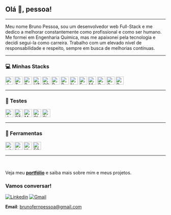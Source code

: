 ## Olá 👋, pessoa!

---

Meu nome Bruno Pessoa, sou um desenvolvedor web Full-Stack e me dedico a melhorar constantemente como profissional e como ser humano. Me formei em Engenharia Química, mas me apaixonei pela tecnologia e decidi segui-la como carreira. Trabalho com um elevado nível de responsabilidade e respeito, sempre em busca de melhorias contínuas.

---

### 💻 Minhas Stacks
<span>
  <img src="https://img.shields.io/badge/JavaScript-323330?logo=javascript&logoColor=F7DF1E" alt="JavaScript logo" title="JavaScript" height="25" />
  <img src="https://shields.io/badge/TypeScript-323330?logo=TypeScript" alt="TypeScript logo" title="TypeScript" height="25" />
  <img src="https://img.shields.io/badge/Python-323330?logo=Python&logoColor=007ACC"alt="Python logo" title="Python" height="25" />
  <img src="https://img.shields.io/badge/HTML5-323330?logo=html5&logoColor=E34F26" alt="HTML5 logo" title="HTML5" height="25" />
  <img src="https://img.shields.io/badge/CSS3-323330?logo=css3&logoColor=1572B6" alt="CSS3 logo" title="CSS3" height="25" />
  <img src="https://img.shields.io/badge/React-323330?logo=react&logoColor=61DAFB" alt="React logo" title="React.js / React Native" height="25" />
  <img src="https://img.shields.io/badge/Redux-323330?logo=redux&logoColor=764ABC" alt="Redux logo" title="Redux" height="25" />
  <img src="https://img.shields.io/badge/Node.js-323330?logo=Node.js&logoColor=#339933" alt="Node logo" title="Node" height="25" />
  <img src="https://img.shields.io/badge/Express-323330?logo=Express&logoColor=#339933" alt="Express logo" title="Express" height="25" />
  <img src="https://img.shields.io/badge/MongoDB-323330?logo=MongoDB&logoColor=589636" alt="MongoDB logo" title="Mongo" height="25" />
  <img src="https://img.shields.io/badge/MySQL-323330?logo=MySQL&logoColor=f29111" alt="Redux logo" title="MySQL" height="25" />
  <img src="https://img.shields.io/badge/sequelize-323330?logo=sequelize&logoColor=blue" alt="Sequelize logo" title="Sequelize" height="25" />
  <img src="https://img.shields.io/badge/Docker-323330?logo=Docker&logoColor=2496ed" alt="Docker logo" title="Docker" height="25" />
</span>

---
### 🧪 Testes
<img src="https://img.shields.io/badge/Jest-323330?logo=jest&logoColor=cc0000" alt="Jest logo" title="Jest" height="25" />
<img src="https://img.shields.io/badge/RTL-323330?logo=testing-library&logoColor=red" alt="RTL logo" title="RTL" height="25" />
<img src="https://img.shields.io/badge/Mocha-323330?logo=mocha&logoColor=Brown" alt="Mocha logo" title="Mocha" height="25" />
<img src="https://img.shields.io/badge/Chai-323330?logo=chai&logoColor=red" alt="Chai logo" title="Chai" height="25" />
<img src="https://img.shields.io/badge/Sinon-323330?logo=sinon" alt="Sinon logo" title="Sinon" height="25" />

---
### 🔧 Ferramentas
<span>
  <img src="https://img.shields.io/badge/git-323330?logo=git&logoColor=F05032" alt="git 836FFFlogo" title="git" height="25" />
  <img src="https://img.shields.io/badge/-Linux-323330?logo=linux" alt="Linux logo" title="Linux" height="25" />
  <img src="https://img.shields.io/badge/VS%20Code-323330?logo=visual-studio-code&logoColor=007ACC" alt="Visual Studio Code logo" title="Visual Studio Code" height="25" />
  <img src="https://img.shields.io/badge/ESLint-323330?logo=eslint&logoColor=6464e2" alt="ESLint logo" title="ESLint" height="25" />
</span>

---

<br />

Veja meu __[portfólio](https://brunopessoa.tk)__ e saiba mais sobre mim e meus projetos.
### Vamos conversar!

[![Linkedin](https://img.shields.io/badge/-LinkedIn-blue?style=flat&logo=Linkedin&logoColor=white)](https://www.linkedin.com/in/brunofpessoa/) [![Gmail](https://img.shields.io/badge/-Gmail-c14438?style=flat&logo=Gmail&logoColor=white)](mailto:brunofernpessoa@gmail.com)

__Email__: brunofernpessoa@gmail.com

